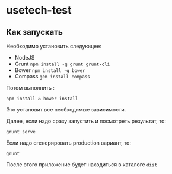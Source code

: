 # usetech-test

## Как запускать
Необходимо установить следующее:

- NodeJS
- Grunt ```npm install -g grunt grunt-cli```
- Bower ```npm install -g bower```
- Compass ```gem install compass```

Потом выполнить :
```shell
npm install & bower install
```
Это установит все необходимые зависимости.

Далее, если надо сразу запустить и посмотреть результат, то:
```shell
grunt serve
```

Если надо сгенерировать production вариант, то:
```shell
grunt
```

После этого приложение будет находиться в каталоге ```dist```
